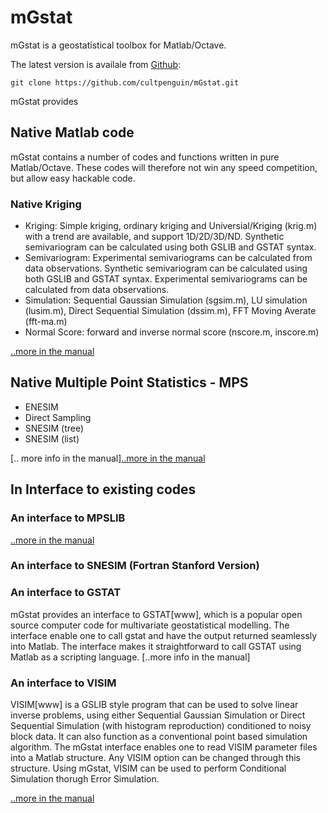 # mGstat
mGstat is a geostatistical toolbox for Matlab/Octave.

The latest version is availale from [Github](https://github.com/cultpenguin/mGstat):

    git clone https://github.com/cultpenguin/mGstat.git


mGstat provides

## Native Matlab code
mGstat contains a number of codes and functions written in pure Matlab/Octave.
These codes will therefore not win any speed competition, but allow easy hackable code.

### Native Kriging
* Kriging: Simple kriging, ordinary kriging and Universial/Kriging (krig.m) with a trend are available, and support 1D/2D/3D/ND. Synthetic semivariogram can be calculated using both GSLIB and GSTAT syntax.
* Semivariogram: Experimental semivariograms can be calculated from data observations. Synthetic semivariogram can be calculated using both GSLIB and GSTAT syntax. Experimental semivariograms can be calculated from data observations. 
* Simulation: Sequential Gaussian Simulation (sgsim.m), LU simulation (lusim.m), Direct Sequential Simulation (dssim.m), FFT Moving Averate (fft-ma.m)
* Normal Score: forward and inverse normal score (nscore.m, inscore.m)

[..more in the manual](doc/chapKriging.md)

## Native Multiple Point Statistics - MPS
* ENESIM
* Direct Sampling
* SNESIM (tree)
* SNESIM (list)

[.. more info in the manual][..more in the manual](doc/chapMPS.md)

## In Interface to existing codes

### An interface to MPSLIB

[..more in the manual](doc/chapMPSLIB.md)

### An interface to SNESIM (Fortran Stanford Version)

### An interface to GSTAT
mGstat provides an interface to GSTAT[www], which is a popular open source computer code for multivariate geostatistical modelling.
The interface enable one to call gstat and have the output returned seamlessly into Matlab. 
The interface makes it straightforward to call GSTAT using Matlab as a scripting language. 
[..more info in the manual]

### An interface to VISIM
VISIM[www] is a GSLIB style program that can be used to solve linear inverse problems, using either Sequential Gaussian Simulation or Direct Sequential Simulation (with histogram reproduction) conditioned to noisy block data.
It can also function as a conventional point based simulation algorithm.
The mGstat interface enables one to read VISIM parameter files into a Matlab structure. Any VISIM option can be changed through this structure.
Using mGstat, VISIM can be used to perform Conditional Simulation thorugh Error Simulation.

[..more in the manual](doc/chapVISIM.md)

